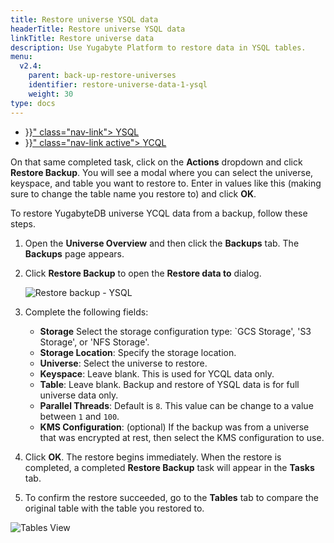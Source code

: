 ```yaml
---
title: Restore universe YSQL data
headerTitle: Restore universe YSQL data
linkTitle: Restore universe data
description: Use Yugabyte Platform to restore data in YSQL tables.
menu:
  v2.4:
    parent: back-up-restore-universes
    identifier: restore-universe-data-1-ysql
    weight: 30
type: docs
---
```


<ul class="nav nav-tabs-alt nav-tabs-yb">

  <li >
    <a href="{{< relref "./ysql.md" >}}" class="nav-link">
      <i class="icon-postgres" aria-hidden="true"></i>
      YSQL
    </a>
  </li>

  <li >
    <a href="{{< relref "./ycql.md" >}}" class="nav-link active">
      <i class="icon-cassandra" aria-hidden="true"></i>
      YCQL
    </a>
  </li>

</ul>

On that same completed task, click on the **Actions** dropdown and click **Restore Backup**.
You will see a modal where you can select the universe, keyspace, and table you want to restore to. Enter in
values like this (making sure to change the table name you restore to) and click **OK**.

To restore YugabyteDB universe YCQL data from a backup, follow these steps.

1. Open the **Universe Overview** and then click the **Backups** tab. The **Backups** page appears.
2. Click **Restore Backup** to open the **Restore data to** dialog.

    ![Restore backup - YSQL](/images/yp/restore-universe-data-ysql.png)

3. Complete the following fields:

    - **Storage** Select the storage configuration type: `GCS Storage', 'S3 Storage', or 'NFS Storage'.
    - **Storage Location**: Specify the storage location.
    - **Universe**: Select the universe to restore.
    - **Keyspace**: Leave blank. This is used for YCQL data only.
    - **Table**: Leave blank. Backup and restore of YSQL data is for full universe data only.
    - **Parallel Threads**: Default is `8`. This value can be change to a value between `1` and `100`.
    - **KMS Configuration**: (optional) If the backup was from a universe that was encrypted at rest, then select the KMS     configuration to use.

4. Click **OK**. The restore begins immediately. When the restore is completed, a completed **Restore Backup** task will appear in the **Tasks** tab.
5. To confirm the restore succeeded, go to the **Tables** tab to compare the original table with the table you
restored to.

![Tables View](/images/yp/tables-view.png)
